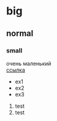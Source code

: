 # big
## normal
### small
очень маленький 
</br>
[ссылка](https://habr.com/ru/post/473174/)
- ex1
- ex2
- ex3
1. test
2. test

